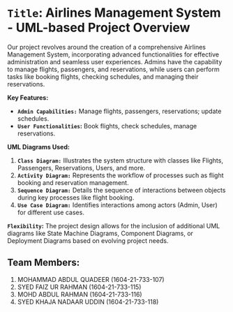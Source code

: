 
# `Title`: Airlines Management System - UML-based Project Overview

Our project revolves around the creation of a comprehensive Airlines Management System, incorporating advanced functionalities for effective administration and seamless user experiences. Admins have the capability to manage flights, passengers, and reservations, while users can perform tasks like booking flights, checking schedules, and managing their reservations.

**Key Features:**

- **`Admin Capabilities:`** Manage flights, passengers, reservations; update schedules.
- **`User Functionalities`:** Book flights, check schedules, manage reservations.

**UML Diagrams Used:**

1. **`Class Diagram:`** Illustrates the system structure with classes like Flights, Passengers, Reservations, Users, and more.
2. **`Activity Diagram:`** Represents the workflow of processes such as flight booking and reservation management.
3. **`Sequence Diagram:`** Details the sequence of interactions between objects during key processes like flight booking.
4. **`Use Case Diagram:`** Identifies interactions among actors (Admin, User) for different use cases.

**`Flexibility`:** The project design allows for the inclusion of additional UML diagrams like State Machine Diagrams, Component Diagrams, or Deployment Diagrams based on evolving project needs.

 ## Team Members:
1. MOHAMMAD ABDUL QUADEER (1604-21-733-107)
2. SYED FAIZ UR RAHMAN (1604-21-733-115)
3. MOHD ABDUL RAHMAN (1604-21-733-116)
4. SYED KHAJA NADAAR UDDIN (1604-21-733-118)